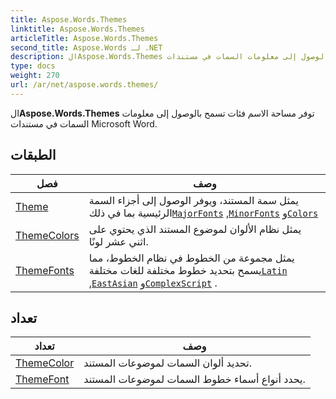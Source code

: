 ```yaml
---
title: Aspose.Words.Themes
linktitle: Aspose.Words.Themes
articleTitle: Aspose.Words.Themes
second_title: Aspose.Words لـ .NET
description: الAspose.Words.Themes توفر مساحة الاسم فئات تسمح بالوصول إلى معلومات السمات في مستندات Microsoft Word في C#.
type: docs
weight: 270
url: /ar/net/aspose.words.themes/
---
```

ال**Aspose.Words.Themes** توفر مساحة الاسم فئات تسمح بالوصول إلى معلومات السمات في مستندات Microsoft Word.

## الطبقات

| فصل | وصف |
| --- | --- |
| [Theme](./theme/) | يمثل سمة المستند، ويوفر الوصول إلى أجزاء السمة الرئيسية بما في ذلك[`MajorFonts`](../aspose.words.themes/theme/majorfonts/) ,[`MinorFonts`](../aspose.words.themes/theme/minorfonts/) و[`Colors`](../aspose.words.themes/theme/colors/) |
| [ThemeColors](./themecolors/) | يمثل نظام الألوان لموضوع المستند الذي يحتوي على اثني عشر لونًا. |
| [ThemeFonts](./themefonts/) | يمثل مجموعة من الخطوط في نظام الخطوط، مما يسمح بتحديد خطوط مختلفة للغات مختلفة[`Latin`](../aspose.words.themes/themefonts/latin/) ,[`EastAsian`](../aspose.words.themes/themefonts/eastasian/) و[`ComplexScript`](../aspose.words.themes/themefonts/complexscript/) . |
## تعداد

| تعداد | وصف |
| --- | --- |
| [ThemeColor](./themecolor/) | تحديد ألوان السمات لموضوعات المستند. |
| [ThemeFont](./themefont/) | يحدد أنواع أسماء خطوط السمات لموضوعات المستند. |
